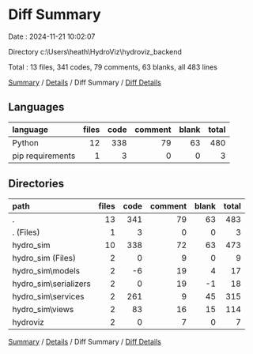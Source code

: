 # Diff Summary

Date : 2024-11-21 10:02:07

Directory c:\\Users\\heath\\HydroViz\\hydroviz_backend

Total : 13 files,  341 codes, 79 comments, 63 blanks, all 483 lines

[Summary](results.md) / [Details](details.md) / Diff Summary / [Diff Details](diff-details.md)

## Languages
| language | files | code | comment | blank | total |
| :--- | ---: | ---: | ---: | ---: | ---: |
| Python | 12 | 338 | 79 | 63 | 480 |
| pip requirements | 1 | 3 | 0 | 0 | 3 |

## Directories
| path | files | code | comment | blank | total |
| :--- | ---: | ---: | ---: | ---: | ---: |
| . | 13 | 341 | 79 | 63 | 483 |
| . (Files) | 1 | 3 | 0 | 0 | 3 |
| hydro_sim | 10 | 338 | 72 | 63 | 473 |
| hydro_sim (Files) | 2 | 0 | 9 | 0 | 9 |
| hydro_sim\\models | 2 | -6 | 19 | 4 | 17 |
| hydro_sim\\serializers | 2 | 0 | 19 | -1 | 18 |
| hydro_sim\\services | 2 | 261 | 9 | 45 | 315 |
| hydro_sim\\views | 2 | 83 | 16 | 15 | 114 |
| hydroviz | 2 | 0 | 7 | 0 | 7 |

[Summary](results.md) / [Details](details.md) / Diff Summary / [Diff Details](diff-details.md)